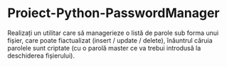 # Proiect-Python-PasswordManager

Realizați un utilitar care să managerieze o listă de parole sub forma unui fișier, care poate fiactualizat (insert / update / delete), înăuntrul căruia parolele sunt criptate (cu o parolă master ce va trebui introdusă la deschiderea fișierului).
